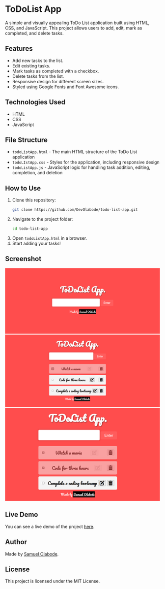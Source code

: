# ToDoList App

A simple and visually appealing ToDo List application built using HTML, CSS, and JavaScript. This project allows users to add, edit, mark as completed, and delete tasks.

## Features
- Add new tasks to the list.
- Edit existing tasks.
- Mark tasks as completed with a checkbox.
- Delete tasks from the list.
- Responsive design for different screen sizes.
- Styled using Google Fonts and Font Awesome icons.

## Technologies Used
- HTML
- CSS
- JavaScript

## File Structure
- `todoListApp.html` - The main HTML structure of the ToDo List application
- `todoLIstApp.css` - Styles for the application, including responsive design
- `todoListApp.js` - JavaScript logic for handling task addition, editing, completion, and deletion

## How to Use
1. Clone this repository:
   ```bash
   git clone https://github.com/DevOlabode/todo-list-app.git
   ```
2. Navigate to the project folder:
   ```bash
   cd todo-list-app
   ```
3. Open `todoListApp.html` in a browser.
4. Start adding your tasks!

## Screenshot  
<img src="Images/todoList Initial.png"/>
<img src="Images/todoList complete.png"/>
<img src="Images/todoList complete 2.png"/>

## Live Demo
You can see a live demo of the project [here](https://codepen.io/DevOlabode/full/MYgGqbd).

## Author
Made by [Samuel Olabode](https://github.com/devOlabode).

## License
This project is licensed under the MIT License.

